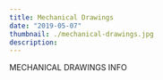 ```yaml
---
title: Mechanical Drawings
date: "2019-05-07"
thumbnail: ./mechanical-drawings.jpg
description:  
---
```



MECHANICAL DRAWINGS INFO

